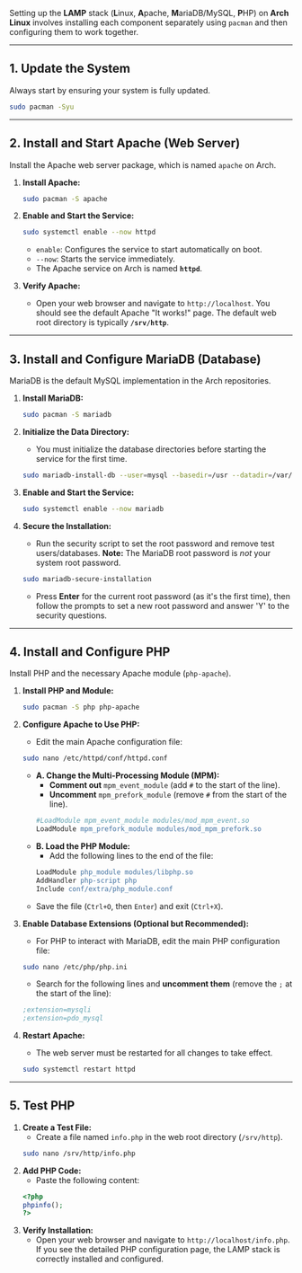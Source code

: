 Setting up the **LAMP** stack (**L**inux, **A**pache, **M**ariaDB/MySQL, **P**HP) on **Arch Linux** involves installing each component separately using `pacman` and then configuring them to work together.

-----

## 1\. Update the System

Always start by ensuring your system is fully updated.

```bash
sudo pacman -Syu
```

-----

## 2\. Install and Start Apache (Web Server)

Install the Apache web server package, which is named `apache` on Arch.

1.  **Install Apache:**

    ```bash
    sudo pacman -S apache
    ```

2.  **Enable and Start the Service:**

    ```bash
    sudo systemctl enable --now httpd
    ```

      * `enable`: Configures the service to start automatically on boot.
      * `--now`: Starts the service immediately.
      * The Apache service on Arch is named **`httpd`**.

3.  **Verify Apache:**

      * Open your web browser and navigate to `http://localhost`. You should see the default Apache "It works\!" page. The default web root directory is typically **`/srv/http`**.

-----

## 3\. Install and Configure MariaDB (Database)

MariaDB is the default MySQL implementation in the Arch repositories.

1.  **Install MariaDB:**

    ```bash
    sudo pacman -S mariadb
    ```

2.  **Initialize the Data Directory:**

      * You must initialize the database directories before starting the service for the first time.

    <!-- end list -->

    ```bash
    sudo mariadb-install-db --user=mysql --basedir=/usr --datadir=/var/lib/mysql
    ```

3.  **Enable and Start the Service:**

    ```bash
    sudo systemctl enable --now mariadb
    ```

4.  **Secure the Installation:**

      * Run the security script to set the root password and remove test users/databases. **Note:** The MariaDB root password is *not* your system root password.

    <!-- end list -->

    ```bash
    sudo mariadb-secure-installation
    ```

      * Press **Enter** for the current root password (as it's the first time), then follow the prompts to set a new root password and answer 'Y' to the security questions.

-----

## 4\. Install and Configure PHP

Install PHP and the necessary Apache module (`php-apache`).

1.  **Install PHP and Module:**

    ```bash
    sudo pacman -S php php-apache
    ```

2.  **Configure Apache to Use PHP:**

      * Edit the main Apache configuration file:

    <!-- end list -->

    ```bash
    sudo nano /etc/httpd/conf/httpd.conf
    ```

      * **A. Change the Multi-Processing Module (MPM):**
          * **Comment out** `mpm_event_module` (add `#` to the start of the line).
          * **Uncomment** `mpm_prefork_module` (remove `#` from the start of the line).
        <!-- end list -->
        ```apache
        #LoadModule mpm_event_module modules/mod_mpm_event.so
        LoadModule mpm_prefork_module modules/mod_mpm_prefork.so
        ```
      * **B. Load the PHP Module:**
          * Add the following lines to the end of the file:
        <!-- end list -->
        ```apache
        LoadModule php_module modules/libphp.so
        AddHandler php-script php
        Include conf/extra/php_module.conf
        ```
      * Save the file (`Ctrl+O`, then `Enter`) and exit (`Ctrl+X`).

3.  **Enable Database Extensions (Optional but Recommended):**

      * For PHP to interact with MariaDB, edit the main PHP configuration file:

    <!-- end list -->

    ```bash
    sudo nano /etc/php/php.ini
    ```

      * Search for the following lines and **uncomment them** (remove the `;` at the start of the line):

    <!-- end list -->

    ```ini
    ;extension=mysqli
    ;extension=pdo_mysql
    ```

4.  **Restart Apache:**

      * The web server must be restarted for all changes to take effect.

    <!-- end list -->

    ```bash
    sudo systemctl restart httpd
    ```

-----

## 5\. Test PHP

1.  **Create a Test File:**
      * Create a file named `info.php` in the web root directory (`/srv/http`).
    <!-- end list -->
    ```bash
    sudo nano /srv/http/info.php
    ```
2.  **Add PHP Code:**
      * Paste the following content:
    <!-- end list -->
    ```php
    <?php
    phpinfo();
    ?>
    ```
3.  **Verify Installation:**
      * Open your web browser and navigate to `http://localhost/info.php`. If you see the detailed PHP configuration page, the LAMP stack is correctly installed and configured.
